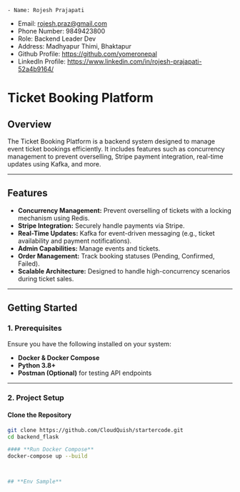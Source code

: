     - Name: Rojesh Prajapati

- Email: rojesh.praz@gmail.com
- Phone Number: 9849423800
- Role: Backend Leader Dev
- Address: Madhyapur Thimi, Bhaktapur
- Github Profile: https://github.com/yomeronepal
- LinkedIn Profile: https://www.linkedin.com/in/rojesh-prajapati-52a4b9164/

# Ticket Booking Platform

## **Overview**

The Ticket Booking Platform is a backend system designed to manage event ticket bookings efficiently. It includes features such as concurrency management to prevent overselling, Stripe payment integration, real-time updates using Kafka, and more.

---

## **Features**

- **Concurrency Management:** Prevent overselling of tickets with a locking mechanism using Redis.
- **Stripe Integration:** Securely handle payments via Stripe.
- **Real-Time Updates:** Kafka for event-driven messaging (e.g., ticket availability and payment notifications).
- **Admin Capabilities:** Manage events and tickets.
- **Order Management:** Track booking statuses (Pending, Confirmed, Failed).
- **Scalable Architecture:** Designed to handle high-concurrency scenarios during ticket sales.

---

## **Getting Started**

### **1. Prerequisites**

Ensure you have the following installed on your system:

- **Docker & Docker Compose**
- **Python 3.8+**
- **Postman (Optional)** for testing API endpoints

---

### **2. Project Setup**

#### **Clone the Repository**

```bash
git clone https://github.com/CloudQuish/startercode.git
cd backend_flask

#### **Run Docker Compose**
docker-compose up --build



## **Env Sample**
```
